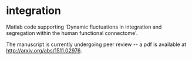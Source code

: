 # integration
Matlab code supporting 'Dynamic fluctuations in integration and segregation within the human functional connectome'.

The manuscript is currently undergoing peer review -- a pdf is available at http://arxiv.org/abs/1511.02976.

